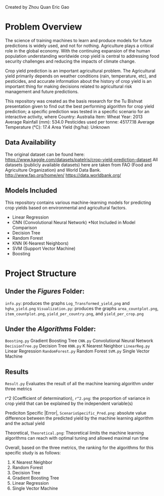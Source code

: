 Created by Zhou Quan Eric Gao 
# Problem Overview
The science of training machines to learn and produce models for future predictions is widely used, and not for nothing. Agriculture plays a critical role in the global economy. With the continuing expansion of the human population understanding worldwide crop yield is central to addressing food security challenges and reducing the impacts of climate change.

Crop yield prediction is an important agricultural problem. The Agricultural yield primarily depends on weather conditions (rain, temperature, etc), and pesticides, and accurate information about the  history of crop yield is an important thing for making decisions related to agricultural risk management and future predictions.

This repository was created as the basis research for the Tu Bishvat presentation given to find out the best performing algorithm for crop yield prediction; a specific prediction was tested in a specific scenario for an interactive activity, where
Country: Australia 
Item: Wheat
Year: 2013 
Average Rainfall (mm): 534.0 
Pesticides used per tonne: 45177.18
Average Temperature (°C): 17.4
Area Yield (hg/ha): Unknown

## Data Availability 

The original dataset can be found here: https://www.kaggle.com/datasets/patelris/crop-yield-prediction-dataset
All datasets (publicly available datasets) here are taken from FAO (Food and Agriculture Organization) and World Data Bank.
http://www.fao.org/home/en/
https://data.worldbank.org/

## Models Included
This repository contains various machine-learning models for predicting crop yields based on environmental and agricultural factors.

- Linear Regression
- CNN (Convolutional Neural Network) *Not Included in Model Comparison
- Decision Tree
- Random Forest
- KNN (K-Nearest Neighbors)
- SVM (Support Vector Machine)
- Boosting

# Project Structure
## Under the *Figures* Folder:
`info.py`: produces the graphs `Log_Transformed_yield,png` and `hgha_yield.png`
`Visualization.py`: produces the graphs `area_countplot.png`, `item_countplot.png`, `yield_per_country.png`, and `yield_per_crop.png` 

## Under the *Algorithms* Folder:
`Boosting.py` Gradient Boosting Tree 
`CNN.py` Convolutional Neural Network
`DecisionTree.py` Decision Tree 
`KNN.py` K Nearest Neighbor 
`LinearReg.py` Linear Regression 
`RandomForest.py` Random Forest 
`SVM.py` Single Vector Machine

## Results
`Result.py` Evaluates the result of all the machine learning algorithm under three metrics

r^2 (Coefficient of determination), `r^2.png`: the proportion of variance in crop yield that can be explained by the independent variable(s)

Prediciton Specific |Error|, `ScenarioSpecific_Pred.png`: absolute value difference between the predicted yield by the machine learning algorithm and the actual yield

Theoretical, `Theoretical.png`: Theoretical limits the machine learning algorithms can reach with optimal tuning and allowed maximal run time

Overall, based on the three metrics, the ranking for the algorithms for this specific study is as follows:
1. K Nearest Neighbor
2. Random Forest
3. Decision Tree
4. Gradient Boosting Tree
5. Linear Regression 
6. Single Vector Machine

